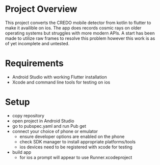 
# Project Overview
This project converts the CREDO mobile detector from kotlin to flutter to make it availible on ios.
The app does records cosmic rays on older operating systems but struggles with more modern APIs.
A start has been made to utilize raw frames to resolve this problem however this work is as of yet incomplete and untested.

# Requirements

- Android Studio with working Flutter installation
- Xcode and command line tools for testing on ios

# Setup
- copy repository
- open project in Android Studio
- go to pubspec.yaml and run Pub get
- connect your choice of phone or emulator
  - ensure developer options are enabled on the phone
  - check SDK manager to install appropriate platforms/tools
  - ios devices need to be registered with xcode for testing
- build app
  - for ios a prompt will appear to use Runner.xcodeproject
